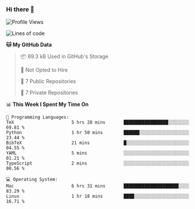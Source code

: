 ### Hi there 👋

<!--
**huayuan4396/huayuan4396** is a ✨ _special_ ✨ repository because its `README.md` (this file) appears on your GitHub profile.

Here are some ideas to get you started:

- 🔭 I’m currently working on ...
- 🌱 I’m currently learning ...
- 👯 I’m looking to collaborate on ...
- 🤔 I’m looking for help with ...
- 💬 Ask me about ...
- 📫 How to reach me: ...
- 😄 Pronouns: ...
- ⚡ Fun fact: ...
-->

<!--START_SECTION:waka-->
![Profile Views](http://img.shields.io/badge/Profile%20Views-2-blue)

![Lines of code](https://img.shields.io/badge/From%20Hello%20World%20I%27ve%20Written-5.6%20thousand%20lines%20of%20code-blue)

**🐱 My GitHub Data** 

> 📦 69.3 kB Used in GitHub's Storage 
 > 
> 🚫 Not Opted to Hire
 > 
> 📜 7 Public Repositories 
 > 
> 🔑 7 Private Repositories 
 > 
📊 **This Week I Spent My Time On** 

```text
💬 Programming Languages: 
TeX                      5 hrs 28 mins       █████████████████░░░░░░░░   69.81 % 
Python                   1 hr 50 mins        ██████░░░░░░░░░░░░░░░░░░░   23.44 % 
BibTeX                   21 mins             █░░░░░░░░░░░░░░░░░░░░░░░░   04.55 % 
YAML                     5 mins              ░░░░░░░░░░░░░░░░░░░░░░░░░   01.21 % 
TypeScript               2 mins              ░░░░░░░░░░░░░░░░░░░░░░░░░   00.56 % 

💻 Operating System: 
Mac                      6 hrs 31 mins       █████████████████████░░░░   83.29 % 
Linux                    1 hr 18 mins        ████░░░░░░░░░░░░░░░░░░░░░   16.71 % 
```


<!--END_SECTION:waka-->
